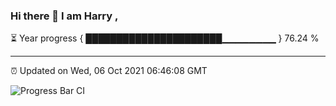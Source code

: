 ### Hi there 👋 I am Harry , 

⏳ Year progress { ██████████████████████▁▁▁▁▁▁▁▁ } 76.24 %

---

⏰ Updated on Wed, 06 Oct 2021 06:46:08 GMT

![Progress Bar CI](https://github.com/duykhang68/duykhang68/workflows/Progress%20Bar%20CI/badge.svg)
